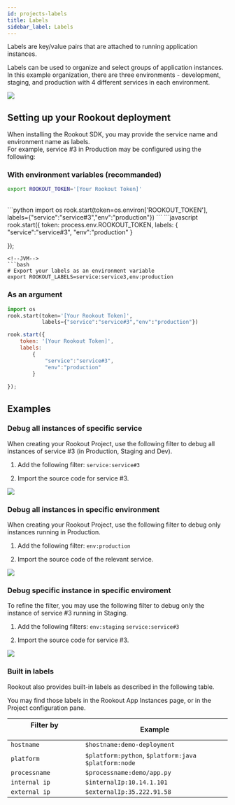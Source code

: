 ```yaml
---
id: projects-labels
title: Labels
sidebar_label: Labels
---
```


Labels are key/value pairs that are attached to running application instances.

Labels can be used to organize and select groups of application instances.
In this example organization, there are three environments - development, staging, and production with 4 different services in each environment.

<img src="/img/screenshots/tag_n1.png" />  

## Setting up your Rookout deployment

When installing the Rookout SDK, you may provide the service name and environment name as labels.  
For example, service #3 in Production may be configured using the following:

### With environment variables (recommanded)
```bash
export ROOKOUT_TOKEN='[Your Rookout Token]'
```
<div class="rookout-org-info"></div><br />
<!--DOCUSAURUS_CODE_TABS-->
<!--Python-->
```python
import os
rook.start(token=os.environ['ROOKOUT_TOKEN'],
           labels={"service":"service#3","env":"production"})
```
<!--Node-->
```javascript
rook.start({
    token: process.env.ROOKOUT_TOKEN, 
    labels:
        {
            "service":"service#3",
            "env":"production"
        }
    
});
```
<!--JVM-->
```bash
# Export your labels as an environment variable
export ROOKOUT_LABELS=service:service3,env:production
```
<!--END_DOCUSAURUS_CODE_TABS-->

### As an argument
<!--DOCUSAURUS_CODE_TABS-->
<!--Python-->
```python
import os
rook.start(token='[Your Rookout Token]',
           labels={"service":"service#3","env":"production"})
```
<!--Node-->
```javascript
rook.start({
    token: '[Your Rookout Token]', 
    labels:
        {
            "service":"service#3",
            "env":"production"
        }
    
});
```
<!--END_DOCUSAURUS_CODE_TABS-->

## Examples
### Debug all instances of specific service

When creating your Rookout Project, use the following filter to debug all instances of service #3 (in Production, Staging and Dev).

1. Add the following filter: `service:service#3` 

2. Import the source code for service #3.

<img src="/img/screenshots/tag_n2.png" />

### Debug all instances in specific environment

When creating your Rookout Project, use the following filter to debug only instances running in Production.

1. Add the following filter: `env:production` 

2. Import the source code of the relevant service.

<img src="/img/screenshots/tag_n3.png" />

### Debug specific instance in specific enviroment

To refine the filter, you may use the following filter to debug only the instance of service #3 running in Staging.

1. Add the following filters: `env:staging` `service:service#3`

2. Import the source code for service #3.

<img src="/img/screenshots/tag_n4.png" />

### Built in labels

Rookout also provides built-in labels as described in the following table. 

You may find those labels in the Rookout App Instances page, or in the Project configuration pane.
 

| Filter by &nbsp;&nbsp;&nbsp;&nbsp;&nbsp;&nbsp;&nbsp;&nbsp;&nbsp;&nbsp;&nbsp;&nbsp;&nbsp;&nbsp;&nbsp;&nbsp;&nbsp;&nbsp;&nbsp;&nbsp;&nbsp;&nbsp;&nbsp;&nbsp;&nbsp; | Example 
| ------------ | ----------------------- | 
| `hostname` | `$hostname:demo-deployment` |
| `platform` | `$platform:python`, `$platform:java` `$platform:node`| 
| `processname` | `$processname:demo/app.py`| 
| `internal ip` | `$internalIp:10.14.1.101`| 
| `external ip` | `$externalIp:35.222.91.58`|





